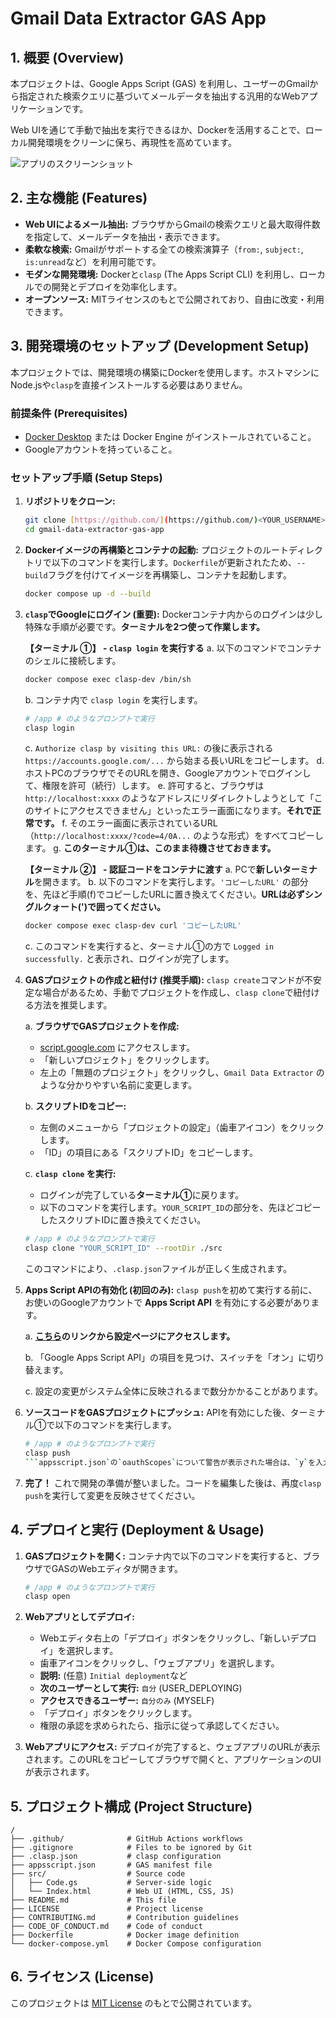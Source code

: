 # Gmail Data Extractor GAS App

## 1. 概要 (Overview)

本プロジェクトは、Google Apps Script (GAS) を利用し、ユーザーのGmailから指定された検索クエリに基づいてメールデータを抽出する汎用的なWebアプリケーションです。

Web UIを通じて手動で抽出を実行できるほか、Dockerを活用することで、ローカル開発環境をクリーンに保ち、再現性を高めています。

![アプリのスクリーンショット](https://placehold.co/800x450/f0f0f0/333333?text=App%20Screenshot)

## 2. 主な機能 (Features)

- **Web UIによるメール抽出:** ブラウザからGmailの検索クエリと最大取得件数を指定して、メールデータを抽出・表示できます。
- **柔軟な検索:** Gmailがサポートする全ての検索演算子（`from:`, `subject:`, `is:unread`など）を利用可能です。
- **モダンな開発環境:** Dockerと`clasp` (The Apps Script CLI) を利用し、ローカルでの開発とデプロイを効率化します。
- **オープンソース:** MITライセンスのもとで公開されており、自由に改変・利用できます。

## 3. 開発環境のセットアップ (Development Setup)

本プロジェクトでは、開発環境の構築にDockerを使用します。ホストマシンにNode.jsや`clasp`を直接インストールする必要はありません。

### 前提条件 (Prerequisites)

- [Docker Desktop](https://www.docker.com/products/docker-desktop/) または Docker Engine がインストールされていること。
- Googleアカウントを持っていること。

### セットアップ手順 (Setup Steps)

1.  **リポジトリをクローン:**
    ```bash
    git clone [https://github.com/](https://github.com/)<YOUR_USERNAME>/gmail-data-extractor-gas-app.git
    cd gmail-data-extractor-gas-app
    ```

2.  **Dockerイメージの再構築とコンテナの起動:**
    プロジェクトのルートディレクトリで以下のコマンドを実行します。`Dockerfile`が更新されたため、`--build`フラグを付けてイメージを再構築し、コンテナを起動します。
    ```bash
    docker compose up -d --build
    ```

3.  **`clasp`でGoogleにログイン (重要):**
    Dockerコンテナ内からのログインは少し特殊な手順が必要です。**ターミナルを2つ使って作業します。**

    **【ターミナル ①】 - `clasp login` を実行する**
    a. 以下のコマンドでコンテナのシェルに接続します。
    ```bash
    docker compose exec clasp-dev /bin/sh
    ```
    b. コンテナ内で `clasp login` を実行します。
    ```bash
    # /app # のようなプロンプトで実行
    clasp login
    ```
    c. `Authorize clasp by visiting this URL:` の後に表示される `https://accounts.google.com/...` から始まる長いURLをコピーします。
    d. ホストPCのブラウザでそのURLを開き、Googleアカウントでログインして、権限を許可（続行）します。
    e. 許可すると、ブラウザは `http://localhost:xxxx` のようなアドレスにリダイレクトしようとして「このサイトにアクセスできません」といったエラー画面になります。**それで正常です。**
    f. そのエラー画面に表示されているURL（`http://localhost:xxxx/?code=4/0A...` のような形式）をすべてコピーします。
    g. **このターミナル①は、このまま待機させておきます。**

    **【ターミナル ②】 - 認証コードをコンテナに渡す**
    a. PCで**新しいターミナル**を開きます。
    b. 以下のコマンドを実行します。`'コピーしたURL'` の部分を、先ほど手順(f)でコピーしたURLに置き換えてください。**URLは必ずシングルクォート(')で囲ってください。**
    ```bash
    docker compose exec clasp-dev curl 'コピーしたURL'
    ```
    c. このコマンドを実行すると、ターミナル①の方で `Logged in successfully.` と表示され、ログインが完了します。

4.  **GASプロジェクトの作成と紐付け (推奨手順):**
    `clasp create`コマンドが不安定な場合があるため、手動でプロジェクトを作成し、`clasp clone`で紐付ける方法を推奨します。

    a. **ブラウザでGASプロジェクトを作成:**
       - [script.google.com](https://script.google.com/home/my) にアクセスします。
       - 「新しいプロジェクト」をクリックします。
       - 左上の「無題のプロジェクト」をクリックし、`Gmail Data Extractor` のような分かりやすい名前に変更します。

    b. **スクリプトIDをコピー:**
       - 左側のメニューから「プロジェクトの設定」（歯車アイコン）をクリックします。
       - 「ID」の項目にある「スクリプトID」をコピーします。

    c. **`clasp clone` を実行:**
       - ログインが完了している**ターミナル①**に戻ります。
       - 以下のコマンドを実行します。`YOUR_SCRIPT_ID`の部分を、先ほどコピーしたスクリプトIDに置き換えてください。
    ```bash
    # /app # のようなプロンプトで実行
    clasp clone "YOUR_SCRIPT_ID" --rootDir ./src
    ```
    このコマンドにより、`.clasp.json`ファイルが正しく生成されます。

5.  **Apps Script APIの有効化 (初回のみ):**
    `clasp push`を初めて実行する前に、お使いのGoogleアカウントで **Apps Script API** を有効にする必要があります。
    
    a. **[こちら](https://script.google.com/home/usersettings)のリンクから設定ページにアクセスします。**
    
    b. 「Google Apps Script API」の項目を見つけ、スイッチを「オン」に切り替えます。
    
    c. 設定の変更がシステム全体に反映されるまで数分かかることがあります。

6.  **ソースコードをGASプロジェクトにプッシュ:**
    APIを有効にした後、ターミナル①で以下のコマンドを実行します。
    ```bash
    # /app # のようなプロンプトで実行
    clasp push
    ```appsscript.json`の`oauthScopes`について警告が表示された場合は、`y`を入力して続行してください。

7.  **完了！**
    これで開発の準備が整いました。コードを編集した後は、再度`clasp push`を実行して変更を反映させてください。

## 4. デプロイと実行 (Deployment & Usage)

1.  **GASプロジェクトを開く:**
    コンテナ内で以下のコマンドを実行すると、ブラウザでGASのWebエディタが開きます。
    ```bash
    # /app # のようなプロンプトで実行
    clasp open
    ```

2.  **Webアプリとしてデプロイ:**
    - Webエディタ右上の「デプロイ」ボタンをクリックし、「新しいデプロイ」を選択します。
    - 歯車アイコンをクリックし、「ウェブアプリ」を選択します。
    - **説明:** (任意) `Initial deployment`など
    - **次のユーザーとして実行:** `自分` (USER_DEPLOYING)
    - **アクセスできるユーザー:** `自分のみ` (MYSELF)
    - 「デプロイ」ボタンをクリックします。
    - 権限の承認を求められたら、指示に従って承認してください。

3.  **Webアプリにアクセス:**
    デプロイが完了すると、ウェブアプリのURLが表示されます。このURLをコピーしてブラウザで開くと、アプリケーションのUIが表示されます。

## 5. プロジェクト構成 (Project Structure)

```
/
├── .github/              # GitHub Actions workflows
├── .gitignore            # Files to be ignored by Git
├── .clasp.json           # clasp configuration
├── appsscript.json       # GAS manifest file
├── src/                  # Source code
│   ├── Code.gs           # Server-side logic
│   └── Index.html        # Web UI (HTML, CSS, JS)
├── README.md             # This file
├── LICENSE               # Project license
├── CONTRIBUTING.md       # Contribution guidelines
├── CODE_OF_CONDUCT.md    # Code of conduct
├── Dockerfile            # Docker image definition
└── docker-compose.yml    # Docker Compose configuration
```

## 6. ライセンス (License)

このプロジェクトは [MIT License](LICENSE) のもとで公開されています。
